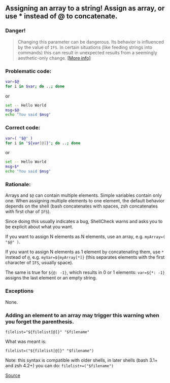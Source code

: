 ## Assigning an array to a string! Assign as array, or use * instead of @ to concatenate.

### Danger!

> Changing this parameter can be dangerous. Its behavior is influenced by the value of `IFS`. In certain situations (like feeding strings into commands) this can result in unexpected results from a seemingly aesthetic-only change.
[[More info]](https://wiki.bash-hackers.org/syntax/shellvars#special_parameters_and_shell_variables)

### Problematic code:

```sh
var=$@
for i in $var; do ..; done
```

or

```sh
set -- Hello World
msg=$@
echo "You said $msg"
```

### Correct code:

```sh
var=( "$@" )
for i in "${var[@]}"; do ..; done
```

or

```sh
set -- Hello World
msg=$*
echo "You said $msg"
```

### Rationale:

Arrays and `$@` can contain multiple elements. Simple variables contain only one. When assigning multiple elements to one element, the default behavior depends on the shell (bash concatenates with spaces, zsh concatenates with first char of `IFS`).

Since doing this usually indicates a bug, ShellCheck warns and asks you to be explicit about what you want.

If you want to assign N elements as N elements, use an array, e.g. `myArray=( "$@" )`.

If you want to assign N elements as 1 element by concatenating them, use `*` instead of `@`, e.g. `myVar=${myArray[*]}` (this separates elements with the first character of `IFS`, usually space).

The same is true for `${@: -1}`, which results in 0 or 1 elements: `var=${*: -1}` assigns the last element or an empty string.

### Exceptions

None.

### Adding an element to an array may trigger this warning when you forget the parenthesis.
```
filelist="${filelist[@]}" "$filename"
```
What was meant is:
```
filelist=("${filelist[@]}" "$filename")
```
Note: this syntax is compatible with older shells, in later shells (bash 3.1+ and zsh 4.2+) you can do: ```filelist+=("$filename")```

[Source](https://github.com/koalaman/shellcheck/wiki/SC2124)


